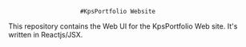                         #KpsPortfolio Website

This repository contains the Web UI for the KpsPortfolio Web site. It's written in Reactjs/JSX.
